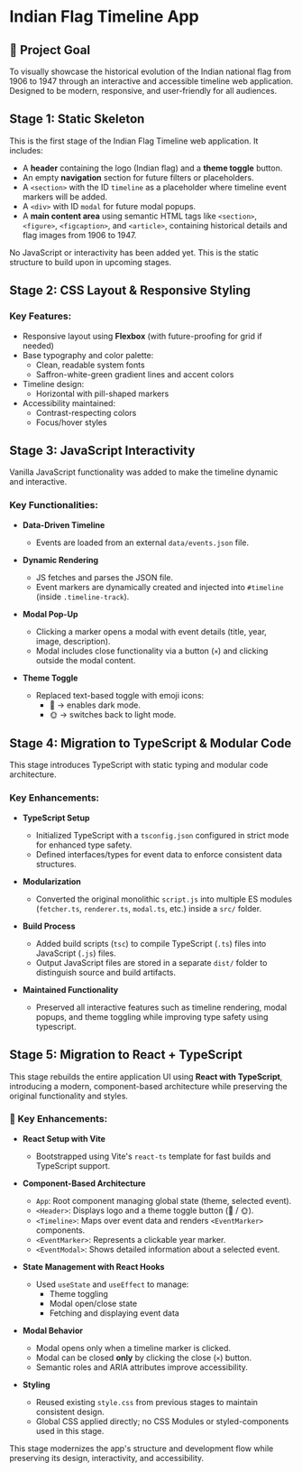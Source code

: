 # Indian Flag Timeline App

## 🏁 Project Goal

To visually showcase the historical evolution of the Indian national flag from 1906 to 1947 through an interactive and accessible timeline web application. Designed to be modern, responsive, and user-friendly for all audiences.

## Stage 1: Static Skeleton

This is the first stage of the Indian Flag Timeline web application. It includes:

- A **header** containing the logo (Indian flag) and a **theme toggle** button.
- An empty **navigation** section for future filters or placeholders.
- A `<section>` with the ID `timeline` as a placeholder where timeline event markers will be added.
- A `<div>` with ID `modal` for future modal popups.
- A **main content area** using semantic HTML tags like `<section>`, `<figure>`, `<figcaption>`, and `<article>`, containing historical details and flag images from 1906 to 1947.

No JavaScript or interactivity has been added yet. This is the static structure to build upon in upcoming stages.

## Stage 2: CSS Layout & Responsive Styling

### Key Features:
- Responsive layout using **Flexbox** (with future-proofing for grid if needed)
- Base typography and color palette:
  - Clean, readable system fonts
  - Saffron-white-green gradient lines and accent colors
- Timeline design:
  - Horizontal with pill-shaped markers
- Accessibility maintained:
  - Contrast-respecting colors
  - Focus/hover styles

## Stage 3: JavaScript Interactivity

Vanilla JavaScript functionality was added to make the timeline dynamic and interactive.

### Key Functionalities:

- **Data-Driven Timeline**
  - Events are loaded from an external `data/events.json` file.

- **Dynamic Rendering**
  - JS fetches and parses the JSON file.
  - Event markers are dynamically created and injected into `#timeline` (inside `.timeline-track`).

- **Modal Pop-Up**
  - Clicking a marker opens a modal with event details (title, year, image, description).
  - Modal includes close functionality via a button (`×`) and clicking outside the modal content.

- **Theme Toggle**
  - Replaced text-based toggle with emoji icons:
    - 🌙 → enables dark mode.
    - 🌞 → switches back to light mode.

## Stage 4: Migration to TypeScript & Modular Code

This stage introduces TypeScript with static typing and modular code architecture.

### Key Enhancements:

- **TypeScript Setup**
  - Initialized TypeScript with a `tsconfig.json` configured in strict mode for enhanced type safety.
  - Defined interfaces/types for event data to enforce consistent data structures.

- **Modularization**
  - Converted the original monolithic `script.js` into multiple ES modules (`fetcher.ts`, `renderer.ts`, `modal.ts`, etc.) inside a `src/` folder.

- **Build Process**
  - Added build scripts (`tsc`) to compile TypeScript (`.ts`) files into JavaScript (`.js`) files.
  - Output JavaScript files are stored in a separate `dist/` folder to distinguish source and build artifacts.

- **Maintained Functionality**
  - Preserved all interactive features such as timeline rendering, modal popups, and theme toggling while improving type safety using typescript.

## Stage 5: Migration to React + TypeScript

This stage rebuilds the entire application UI using **React with TypeScript**, introducing a modern, component-based architecture while preserving the original functionality and styles.

### 🔧 Key Enhancements:

- **React Setup with Vite**
  - Bootstrapped using Vite's `react-ts` template for fast builds and TypeScript support.

- **Component-Based Architecture**
  - `App`: Root component managing global state (theme, selected event).
  - `<Header>`: Displays logo and a theme toggle button (🌙 / 🌞).
  - `<Timeline>`: Maps over event data and renders `<EventMarker>` components.
  - `<EventMarker>`: Represents a clickable year marker.
  - `<EventModal>`: Shows detailed information about a selected event.

- **State Management with React Hooks**
  - Used `useState` and `useEffect` to manage:
    - Theme toggling
    - Modal open/close state
    - Fetching and displaying event data

- **Modal Behavior**
  - Modal opens only when a timeline marker is clicked.
  - Modal can be closed **only** by clicking the close (`×`) button.
  - Semantic roles and ARIA attributes improve accessibility.

- **Styling**
  - Reused existing `style.css` from previous stages to maintain consistent design.
  - Global CSS applied directly; no CSS Modules or styled-components used in this stage.


This stage modernizes the app's structure and development flow while preserving its design, interactivity, and accessibility.
